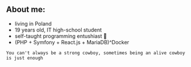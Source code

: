 ## About me:

- living in Poland
- 19 years old, IT high-school student
- self-taught programming entushiast 🐳
- (PHP + Symfony + React.js + MariaDB)^Docker

<!-- ![jazwa](https://i.ibb.co/44cv5yM/jazwa2.jpg) -->

```
You can't always be a strong cowboy, sometimes being an alive cowboy is just enough
```
